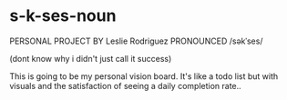 # s-k-ses-noun
PERSONAL PROJECT BY Leslie Rodriguez
PRONOUNCED /səkˈses/

(dont know why i didn't just call it success)

This is going to be my personal vision board. It's like a todo list but with visuals and the satisfaction of seeing a daily completion rate..
